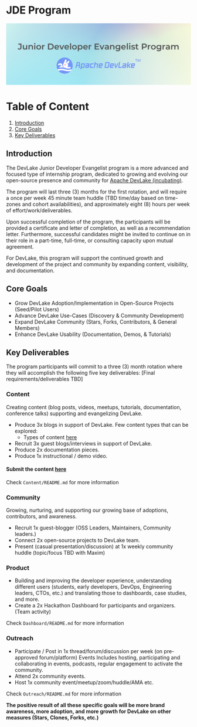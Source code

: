 # JDE Program

![banner image](Docs/Banner-JDE.png)

# Table of Content
1. [Introduction](#introduction)
2. [Core Goals](#core-goals)
3. [Key Deliverables](#key-deliverables)

## Introduction
The DevLake Junior Developer Evangelist program is a more advanced and focused type of internship program, dedicated to growing and evolving our open-source presence and community for [Apache DevLake (incubating)](https://devlake.apache.org/). 

The program will last three (3) months for the first rotation, and will require a once per week 45 minute team huddle (TBD time/day based on time-zones and cohort availabilities), and approximately eight (8) hours per week of effort/work/deliverables.

Upon successful completion of the program, the participants will be provided a certificate and letter of completion, as well as a recommendation letter. Furthermore, successful candidates might be invited to continue on in their role in a part-time, full-time, or consulting capacity upon mutual agreement. 

For DevLake, this program will support the continued growth and development of the project and community by expanding content, visibility, and documentation. 

## Core Goals

- Grow DevLake Adoption/Implementation in Open-Source Projects (Seed/Pilot Users) 
- Advance DevLake Use-Cases (Discovery & Community Development) 
- Expand DevLake Community (Stars, Forks, Contributors, & General Members) 
- Enhance DevLake Usability (Documentation, Demos, & Tutorials)

## Key Deliverables
The program participants will commit to a three (3) month rotation where they will accomplish the following five key deliverables: [Final requirements/deliverables TBD]

### Content
Creating content (blog posts, videos, meetups, tutorials, documentation, conference talks) supporting and evangelizing DevLake. 
- Produce 3x blogs in support of DevLake. Few content types that can be explored:
  - Types of content [here](Content/README.md)
- Recruit 3x guest blogs/interviews in support of DevLake.
- Produce 2x documentation pieces. 
- Produce 1x instructional / demo video. 

#### **Submit the content [here](Content/README.md)**

Check `Content/README.md` for more information
### Community
Growing, nurturing, and supporting our growing base of adoptions, contributors, and awareness.
- Recruit 1x guest-blogger (OSS Leaders, Maintainers, Community leaders.)
- Connect 2x open-source projects to DevLake team.
- Present (casual presentation/discussion) at 1x weekly community huddle (topic/focus TBD with Maxim)

### Product
- Building and improving the developer experience, understanding different users (students, early developers, DevOps, Engineering leaders, CTOs, etc.) and translating those to dashboards, case studies, and more.
- Create a 2x Hackathon Dashboard for participants and organizers. (Team activity)

Check `Dashboard/README.md` for more information

### Outreach
- Participate / Post in 1x thread/forum/discussion per week (on pre-approved forum/platform) 
Events
Includes hosting, participating and collaborating in events, podcasts, regular engagement to activate the community.
- Attend 2x community events. 
- Host 1x community event/meetup/zoom/huddle/AMA etc.

Check `Outreach/README.md` for more information

**The positive result of all these specific goals will be more brand awareness, more adoption, and more growth for DevLake on other measures (Stars, Clones, Forks, etc.)**



